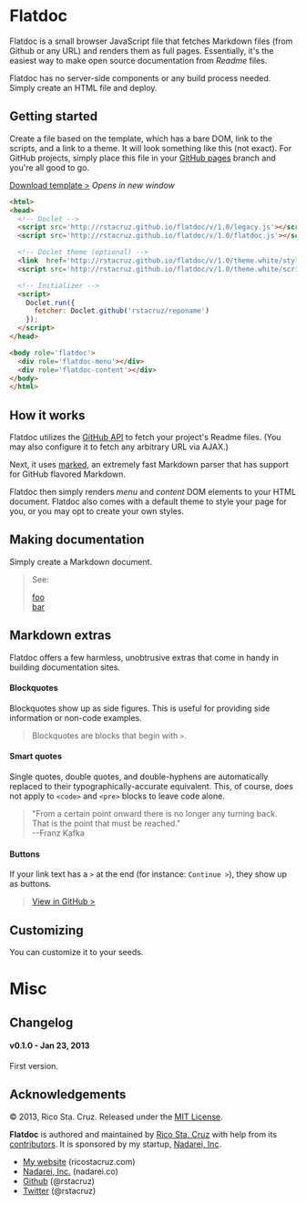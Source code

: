 Flatdoc
=======

Flatdoc is a small browser JavaScript file that fetches Markdown files (from
    Github or any URL) and renders them as full pages. Essentially, it's the
easiest way to make open source documentation from *Readme* files.

Flatdoc has no server-side components or any build process needed. Simply create
an HTML file and deploy.

Getting started
---------------

Create a file based on the template, which has a bare DOM, link to the
scripts, and a link to a theme. It will look something like this (not exact).
For GitHub projects, simply place this file in your [GitHub pages] branch and
you're all good to go.

[Download template >][template] *Opens in new window*

``` html
<html>
<head>
  <!-- Doclet -->
  <script src='http://rstacruz.github.io/flatdoc/v/1.0/legacy.js'></script>
  <script src='http://rstacruz.github.io/flatdoc/v/1.0/flatdoc.js'></script>

  <!-- Doclet theme (optional) -->
  <link  href='http://rstacruz.github.io/flatdoc/v/1.0/theme.white/style.css' rel='stylesheet'>
  <script src='http://rstacruz.github.io/flatdoc/v/1.0/theme.white/script.js'></script>

  <!-- Initializer -->
  <script>
    Doclet.run({
      fetcher: Doclet.github('rstacruz/reponame')
    });
  </script>
</head>

<body role='flatdoc'>
  <div role='flatdoc-menu'></div>
  <div role='flatdoc-content'></div>
</body>
</html>
```

How it works
------------

Flatdoc utilizes the [GitHub API] to fetch your project's Readme files. (You may
also configure it to fetch any arbitrary URL via AJAX.)

Next, it uses [marked], an extremely fast Markdown parser that has support for
GitHub flavored Markdown.

Flatdoc then simply renders *menu* and *content* DOM elements to your HTML
document. Flatdoc also comes with a default theme to style your page for you, or
you may opt to create your own styles.

Making documentation
--------------------

Simply create a Markdown document.

> See:
>
> [foo][project]  
> [bar][project]

Markdown extras
---------------

Flatdoc offers a few harmless, unobtrusive extras that come in handy in building
documentation sites.

#### Blockquotes

Blockquotes show up as side figures. This is useful for providing side
information or non-code examples.

> Blockquotes are blocks that begin with `>`.

#### Smart quotes

Single quotes, double quotes, and double-hyphens are automatically replaced to
their typographically-accurate equivalent. This, of course, does not apply to
`<code>` and `<pre>` blocks to leave code alone.

> "From a certain point onward there is no longer any turning back. That is the
> point that must be reached."  
> --Franz Kafka

#### Buttons

If your link text has a `>` at the end (for instance: `Continue >`), they show
up as buttons.

> [View in GitHub >][project]



Customizing
-----------

You can customize it to your seeds.

Misc
====

Changelog
---------

#### v0.1.0 - Jan 23, 2013

First version.

Acknowledgements
----------------

© 2013, Rico Sta. Cruz. Released under the [MIT 
License](http://www.opensource.org/licenses/mit-license.php).

**Flatdoc** is authored and maintained by [Rico Sta. Cruz][rsc] with help from its 
[contributors][c]. It is sponsored by my startup, [Nadarei, Inc][nd].

 * [My website](http://ricostacruz.com) (ricostacruz.com)
 * [Nadarei, Inc.](http://nadarei.co) (nadarei.co)
 * [Github](http://github.com/rstacruz) (@rstacruz)
 * [Twitter](http://twitter.com/rstacruz) (@rstacruz)

[rsc]: http://ricostacruz.com
[c]:   http://github.com/rstacruz/flatdoc/contributors
[nd]:  http://nadarei.co

[GitHub pages]: https://pages.github.com
[project]: https://github.com/rstacruz/flatdoc
[template]: https://github.com/rstacruz/flatdoc/blob/master/template.html
[GitHub API]: http://github.com/api
[marked]: https://github.com/chjj/marked
